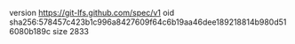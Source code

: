 version https://git-lfs.github.com/spec/v1
oid sha256:578457c423b1c996a8427609f64c6b19aa46dee189218814b980d516080b189c
size 2833
